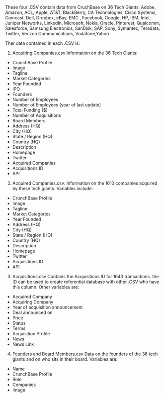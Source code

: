 These four .CSV contain data from CruchBase on 36 Tech Giants:
Adobe, Amazon, AOL, Apple, AT&T, BlackBerry, CA Technologies, Cisco Systems, Comcast, Dell, Dropbox, eBay, EMC , Facebook, Google, HP, IBM, Intel, Juniper Networks, LinkedIn, Microsoft, Nokia, Oracle, Pinterest, Qualcomm, Salesforce, Samsung Electronics, SanDisk, SAP, Sony, Symantec, Teradata, Twitter, Verizon Communications, Vodafone,Yahoo

Ther data contained in each .CSV is:

1. Acquiring Companies.csv
Information on the 36 Tech Giants:
  - CrunchBase Profile
  - Image 
  - Tagline
  - Market Categories	
  - Year Founded	
  - IPO	
  - Founders
  - Number of Employees	
  - Number of Employees (year of last update)	
  - Total Funding ($)	
  - Number of Acquisitions	
  - Board Members	
  - Address (HQ)	
  - City (HQ)	
  - State / Region (HQ)	
  - Country (HQ)	
  - Description	
  - Homepage	
  - Twitter	
  - Acquired Companies	
  - Acquisitions ID	
  - API
  
2. Acquired Companies.csv:
  Information on the 1610 companies acquired by these tech giants. Variables include:
  - CrunchBase Profile
  - Image 
  - Tagline
  - Market Categories	
  - Year Founded
  - Address (HQ)	
  - City (HQ)	
  - State / Region (HQ)	
  - Country (HQ)	
  - Description	
  - Homepage	
  - Twitter	
  - Acquisitions ID	
  - API
  
3. Acquisitions.csv
  Contains the Acquisitions ID	for 1643 transactions. the ID can be used to create referential database with other .CSV who have this column.
  Other variables are:
  - Acquired Company	
  - Acquiring Company	
  - Year of acquisition announcement	
  - Deal announced on	
  - Price	
  - Status	
  - Terms	
  - Acquisition Profile	
  - News
  - News Link
  
  4. Founders and Board Members.csv
  Data on the founders of the 36 tech giants and on who sits in their board. Variables are:
  - Name
  - CrunchBase Profile	
  - Role	
  - Companies	
  - Image
  
  
